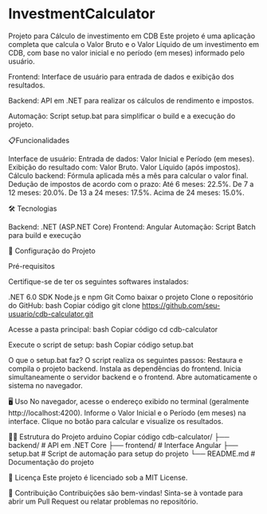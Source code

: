 # InvestmentCalculator

Projeto para Cálculo de investimento em CDB
Este projeto é uma aplicação completa que calcula o Valor Bruto e o Valor Líquido de um investimento em CDB, com base no valor inicial e no período (em meses) informado pelo usuário.

Frontend: Interface de usuário para entrada de dados e exibição dos resultados.

Backend: API em .NET para realizar os cálculos de rendimento e impostos.

Automação: Script setup.bat para simplificar o build e a execução do projeto.


📋Funcionalidades

Interface de usuário:
Entrada de dados: Valor Inicial e Período (em meses).
Exibição do resultado com:
Valor Bruto.
Valor Líquido (após impostos).
Cálculo backend:
Fórmula aplicada mês a mês para calcular o valor final.
Dedução de impostos de acordo com o prazo:
Até 6 meses: 22.5%.
De 7 a 12 meses: 20.0%.
De 13 a 24 meses: 17.5%.
Acima de 24 meses: 15.0%.

🛠️ Tecnologias

Backend: .NET (ASP.NET Core)
Frontend: Angular
Automação: Script Batch para build e execução

🚀 Configuração do Projeto

Pré-requisitos

Certifique-se de ter os seguintes softwares instalados:

.NET 6.0 SDK
Node.js e npm
Git
Como baixar o projeto
Clone o repositório do GitHub:
bash
Copiar código
git clone https://github.com/seu-usuario/cdb-calculator.git

Acesse a pasta principal:
bash
Copiar código
cd cdb-calculator

Execute o script de setup:
bash
Copiar código
setup.bat

O que o setup.bat faz?
O script realiza os seguintes passos:
Restaura e compila o projeto backend.
Instala as dependências do frontend.
Inicia simultaneamente o servidor backend e o frontend.
Abre automaticamente o sistema no navegador.

🖥️ Uso
No navegador, acesse o endereço exibido no terminal (geralmente http://localhost:4200).
Informe o Valor Inicial e o Período (em meses) na interface.
Clique no botão para calcular e visualize os resultados.

🧑‍💻 Estrutura do Projeto
arduino
Copiar código
cdb-calculator/
├── backend/       # API em .NET Core
├── frontend/      # Interface Angular
├── setup.bat      # Script de automação para setup do projeto
└── README.md      # Documentação do projeto

📄 Licença
Este projeto é licenciado sob a MIT License.

🙌 Contribuição
Contribuições são bem-vindas! Sinta-se à vontade para abrir um Pull Request ou relatar problemas no repositório.
